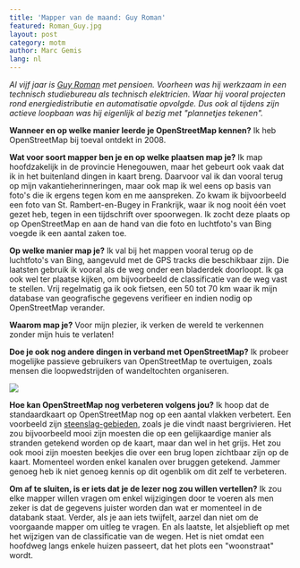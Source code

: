 ```yaml
---
title: 'Mapper van de maand: Guy Roman'
featured: Roman_Guy.jpg
layout: post
category: motm
author: Marc Gemis
lang: nl
---
```


​_Al vijf jaar is <a href="http://www.openstreetmap.org/user/Roman%20Guy">Guy Roman</a> met pensioen. Voorheen was hij werkzaam in een technisch studiebureau als technisch elektricien. Waar hij vooral projecten rond energiedistributie en automatisatie opvolgde. Dus ook al tijdens zijn actieve loopbaan was hij eigenlijk al bezig met "plannetjes tekenen"._
 
**Wanneer en op welke manier leerde je OpenStreetMap kennen?**
Ik heb OpenStreetMap bij toeval ontdekt in 2008.
 
**Wat voor soort mapper ben je en op welke plaatsen map je?**
Ik map hoofdzakelijk in de provincie Henegouwen, maar het gebeurt ook vaak dat ik in het buitenland dingen in kaart breng. Daarvoor val ik dan vooral terug op mijn vakantieherinneringen, maar ook map ik wel eens op basis van foto's die ik ergens tegen kom en me aanspreken. Zo kwam ik bijvoorbeeld een foto van St. Rambert-en-Bugey in Frankrijk, waar ik nog nooit één voet gezet heb, tegen in een tijdschrift over spoorwegen. Ik zocht deze plaats op op OpenStreetMap en aan de hand van die foto en luchtfoto's van Bing voegde ik een aantal zaken toe.
 
**Op welke manier map je?**
Ik val bij het mappen vooral terug op de luchtfoto's van Bing, aangevuld met de GPS tracks die beschikbaar zijn. Die laatsten gebruik ik vooral als de weg onder een bladerdek doorloopt. Ik ga ook wel ter plaatse kijken, om bijvoorbeeld de classificatie van de weg vast te stellen. Vrij regelmatig ga ik ook fietsen, een 50 tot 70 km waar ik mijn database van geografische gegevens verifieer en indien nodig op OpenStreetMap verander.

**Waarom map je?**
Voor mijn plezier, ik verken de wereld te verkennen zonder mijn huis te verlaten!

**Doe je ook nog andere dingen in verband met OpenStreetMap?**
Ik probeer mogelijke passieve gebruikers van OpenStreetMap te overtuigen, zoals mensen die loopwedstrijden of wandeltochten organiseren.

<a href="http://hdyc.neis-one.org/?Roman%20Guy"><img src="{{ site.baseurl }}/assets/images/motm/2015/01/hdyc_Roman_Guy.png"/></a>

**Hoe kan OpenStreetMap nog verbeteren volgens jou?**
Ik hoop dat de standaardkaart op OpenStreetMap nog op een aantal vlakken verbetert. Een voorbeeld zijn [steenslag-gebieden](http://wiki.openstreetmap.org/wiki/Tag:natural%3Dscree), zoals je die vindt naast bergrivieren. Het zou bijvoorbeeld mooi zijn moesten die op een gelijkaardige manier als stranden getekend worden op de kaart, maar dan wel in het grijs. Het zou ook mooi zijn moesten beekjes die over een brug lopen zichtbaar zijn op de kaart. Momenteel worden enkel kanalen over bruggen getekend. Jammer genoeg heb ik niet genoeg kennis op dit ogenblik om dit zelf te verbeteren.

**Om af te sluiten, is er iets dat je de lezer nog zou willen vertellen?**
Ik zou elke mapper willen vragen om enkel wijzigingen door te voeren als men zeker is dat de gegevens juister worden dan wat er momenteel in de databank staat. Verder, als je aan iets twijfelt, aarzel dan niet om de voorgaande mapper om uitleg te vragen. En als laatste, let alsjeblieft op met het wijzigen van de classificatie van de wegen. Het is niet omdat een hoofdweg langs enkele huizen passeert, dat het plots een "woonstraat" wordt.

